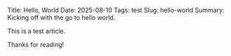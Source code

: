 Title: Hello, World
Date: 2025-08-10
Tags: test
Slug: hello-world
Summary: Kicking off with the go to hello world.

This is a test article.

Thanks for reading!
